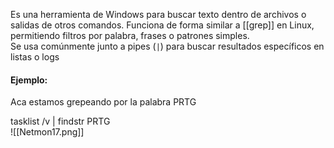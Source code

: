 Es una herramienta de Windows para buscar texto dentro de archivos o salidas de otros comandos.  Funciona de forma similar a [[grep]] en Linux, permitiendo filtros por palabra, frases o patrones simples.  
Se usa comúnmente junto a pipes (`|`) para buscar resultados específicos en listas o logs


#### Ejemplo:
Aca estamos grepeando por la palabra PRTG

tasklist /v | findstr PRTG                 
	![[Netmon17.png]]
